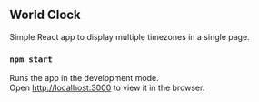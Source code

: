 ## World Clock

Simple React app to display multiple timezones in a single page.

### `npm start`

Runs the app in the development mode.<br />
Open [http://localhost:3000](http://localhost:3000) to view it in the browser.
